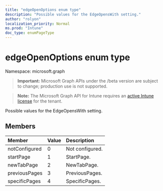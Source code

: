 ```yaml
---
title: "edgeOpenOptions enum type"
description: "Possible values for the EdgeOpensWith setting."
author: "rolyon"
localization_priority: Normal
ms.prod: "Intune"
doc_type: enumPageType
---
```


# edgeOpenOptions enum type

Namespace: microsoft.graph

> **Important:** Microsoft Graph APIs under the /beta version are subject to change; production use is not supported.

> **Note:** The Microsoft Graph API for Intune requires an [active Intune license](https://go.microsoft.com/fwlink/?linkid=839381) for the tenant.

Possible values for the EdgeOpensWith setting.

## Members
|Member|Value|Description|
|:---|:---|:---|
|notConfigured|0|Not configured.|
|startPage|1|StartPage.|
|newTabPage|2|NewTabPage.|
|previousPages|3|PreviousPages.|
|specificPages|4|SpecificPages.|



